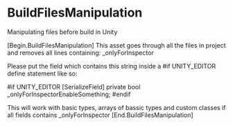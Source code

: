 # BuildFilesManipulation
Manipulating files before build in Unity

[Begin.BuildFilesManipulation]
This asset goes through all the files in project and removes all lines containing:
_onlyForInspector

Please put the field which contains this string inside a #if UNITY_EDITOR define statement like so:

#if UNITY_EDITOR
	[SerializeField]
	private bool _onlyForInspectorEnableSomething;
#endif

This will work with basic types, arrays of bassic types and custom classes if all fields contains _onlyForInspector
[End.BuildFilesManipulation]
